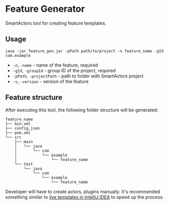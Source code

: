 # Feature Generator

SmartActors tool for creating feature templates.

## Usage
```shell
java -jar feature_gen.jar -pPath path/to/project -n feature_name -gId com.example
```

* `-n`, `-name` - name of the feature, required
* `-gId`, `-groupId` - group ID of the project, required
* `-pPath`, `-projectPath` - path to folder with SmartActors project
* `-v`, `-version` - version of the feature

## Feature structure
After executing this tool, the following folder structure will be generated:

```
feature_name
├── bin.xml
├── config.json
├── pom.xml
└── src
    ├── main
    │   └── java
    │       └── com
    │           └── example
    │               └── feature_name
    └── test
        └── java
            └── com
                └── example
                    └── feature_name
```

Developer will have to create actors, plugins manually. It's recommended something similar to [live templates in IntelliJ IDEA](https://www.jetbrains.com/help/idea/using-live-templates.html) to speed up the process.
